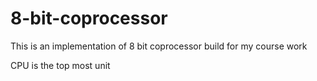 # 8-bit-coprocessor

This is an implementation of 8 bit coprocessor build for my course work

CPU is the top most unit